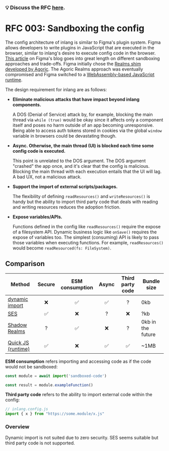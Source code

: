 ### 💡 Discuss the RFC [here](https://github.com/inlang/inlang/pull/129).

# RFC 003: Sandboxing the config

The config architecture of inlang is similar to Figma's plugin system. Figma allows developers to write plugins in JavaScript that are executed in the browser, similar to inlang's desire to execute config code in the browser. [This article](https://www.figma.com/blog/how-we-built-the-figma-plugin-system/) on Figma's blog goes into great length on different sandboxing approaches and trade-offs. Figma initially chose the [Realms shim developed by Agoric](https://github.com/agoric/realms-shim/). The Agoric Realms approach was eventually compromised and Figma switched to a [WebAssembly-based JavaScript runtime](https://bellard.org/quickjs/).

The design requirement for inlang are as follows:

- **Eliminate malicious attacks that have impact beyond inlang components.**
  
  A DOS (Denial of Service) attack by, for example, blocking the main thread via `while (true)` would be okay since it affects only a component itself and poses no harm outside of an app becoming unresponsive. Being able to access auth tokens stored in cookies via the global `window` variable in browsers could be devastating though.

- **Async. Otherwise, the main thread (UI) is blocked each time some config code is executed.**   

  This point is unrelated to the DOS argument. The DOS argument "crashed" the app once, and it's clear that the config is malicious. Blocking the main thread with each execution entails that the UI will lag. A bad UX, not a malicious attack.  

- **Support the import of external scripts/packages.** 

  The flexibility of defining `readResources()` and `writeResources()` is handy but the ability to import third party code that deals with reading and writing resources reduces the adoption friction.
  
- **Expose variables/APIs.**   
  
  Functions defined in the config like `readResources()` require the expose of a filesystem API. Dynamic business logic like `onSave()` requires the expose of   variables too. The simplest (consuming) API is likely to pass those variables when executing functions. For example, `readResources()` would become `readResourced(fs: FileSystem)`.   


## Comparison



| Method                                                            | Secure | ESM consumption | Async | Third party code | Bundle size       |
|-------------------------------------------------------------------|:------:|:---------------:|:-----:|:----------------:|-------------------|
| [dynamic import](https://github.com/tc39/proposal-dynamic-import) |    ❌   |        ✅        |   ✅   |         ?        | 0kb               |
| [SES](https://github.com/endojs/endo/tree/master/packages/ses)    |    ✅   |        ❌        |   ?   |         ❌        | ?kb               |
| [Shadow Realms](https://github.com/tc39/proposal-shadowrealm)     |    ?   |        ✅        |   ❌   |         ?        | 0kb in the future |
| [Quick JS (runtime)](https://bellard.org/quickjs/)                |    ✅   |        ❌        |   ✅   |         ✅        | ~1MB              |


**ESM consumption** refers importing and accessing code as if the code would not be sandboxed: 

```js
const module = await import('sandboxed-code')

const result = module.exampleFunction()
```

**Third party code** refers to the ability to import external code within the config: 

```js
// inlang.config.js
import { x } from "https://some.module/x.js"
```

### Overview 

Dynamic import is not suited due to zero security. SES seems suitable but third party code is not supported. 

